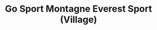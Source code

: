 ---
title: "Go Sport Montagne Everest Sport (Village)"
url: /aussois/go-sport-montagne-everest-sport-village/
shop: sports
---